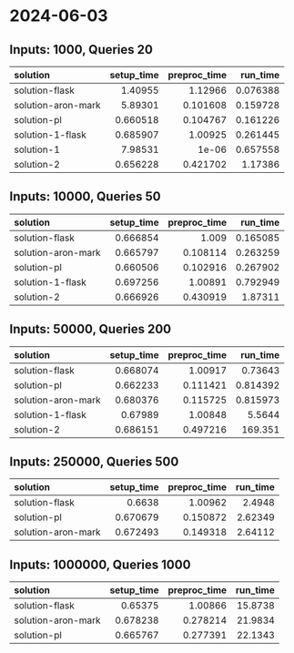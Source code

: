 # 2024-06-03

## Inputs: 1000, Queries 20

| solution           |   setup_time |   preproc_time |   run_time |
|:-------------------|-------------:|---------------:|-----------:|
| solution-flask     |     1.40955  |       1.12966  |   0.076388 |
| solution-aron-mark |     5.89301  |       0.101608 |   0.159728 |
| solution-pl        |     0.660518 |       0.104767 |   0.161226 |
| solution-1-flask   |     0.685907 |       1.00925  |   0.261445 |
| solution-1         |     7.98531  |       1e-06    |   0.657558 |
| solution-2         |     0.656228 |       0.421702 |   1.17386  |

## Inputs: 10000, Queries 50

| solution           |   setup_time |   preproc_time |   run_time |
|:-------------------|-------------:|---------------:|-----------:|
| solution-flask     |     0.666854 |       1.009    |   0.165085 |
| solution-aron-mark |     0.665797 |       0.108114 |   0.263259 |
| solution-pl        |     0.660506 |       0.102916 |   0.267902 |
| solution-1-flask   |     0.697256 |       1.00891  |   0.792949 |
| solution-2         |     0.666926 |       0.430919 |   1.87311  |

## Inputs: 50000, Queries 200

| solution           |   setup_time |   preproc_time |   run_time |
|:-------------------|-------------:|---------------:|-----------:|
| solution-flask     |     0.668074 |       1.00917  |   0.73643  |
| solution-pl        |     0.662233 |       0.111421 |   0.814392 |
| solution-aron-mark |     0.680376 |       0.115725 |   0.815973 |
| solution-1-flask   |     0.67989  |       1.00848  |   5.5644   |
| solution-2         |     0.686151 |       0.497216 | 169.351    |

## Inputs: 250000, Queries 500

| solution           |   setup_time |   preproc_time |   run_time |
|:-------------------|-------------:|---------------:|-----------:|
| solution-flask     |     0.6638   |       1.00962  |    2.4948  |
| solution-pl        |     0.670679 |       0.150872 |    2.62349 |
| solution-aron-mark |     0.672493 |       0.149318 |    2.64112 |

## Inputs: 1000000, Queries 1000

| solution           |   setup_time |   preproc_time |   run_time |
|:-------------------|-------------:|---------------:|-----------:|
| solution-flask     |     0.65375  |       1.00866  |    15.8738 |
| solution-aron-mark |     0.678238 |       0.278214 |    21.9834 |
| solution-pl        |     0.665767 |       0.277391 |    22.1343 |